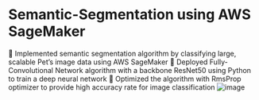 # Semantic-Segmentation using AWS SageMaker

	Implemented semantic segmentation algorithm by classifying large, scalable Pet’s image data using AWS SageMaker 
	Deployed Fully-Convolutional Network algorithm with a backbone ResNet50 using Python to train a deep neural network
	Optimized the algorithm with RmsProp optimizer to provide high accuracy rate for image classification
![image](https://user-images.githubusercontent.com/58543691/111723956-c5074200-883a-11eb-8de4-2c9ae3427b32.png)
